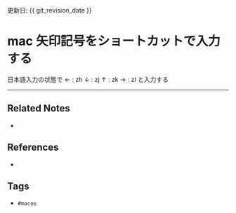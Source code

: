 更新日: {{ git_revision_date }}

# mac 矢印記号をショートカットで入力する
日本語入力の状態で
← : zh
↓ : zj
↑ : zk
→ : zl
と入力する

---
## Related Notes
- 

## References
- 

## Tags
- `#macos` 